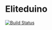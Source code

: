 # Eliteduino
[![Build Status](https://www.travis-ci.com/DanForever/Eliteduino.svg?branch=main)](https://www.travis-ci.com/DanForever/Eliteduino)
